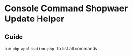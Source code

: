 # Console Command Shopwaer Update Helper

## Guide

run `php application.php ` to list all commands
